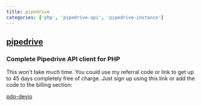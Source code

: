```yaml
---
title: pipedrive
categories: ['php', 'pipedrive-api', 'pipedrive-instance']
---
```

## [pipedrive](https://github.com/IsraelOrtuno/pipedrive)

### Complete Pipedrive API client for PHP


This won't take much time. You could use my referral code or link to get up to 45 days completely free of charge. Just sign up using this link or add the code to the billing section:

[pdp-devio](https://www.pipedrive.com/register?promocode=pdp-devio)
